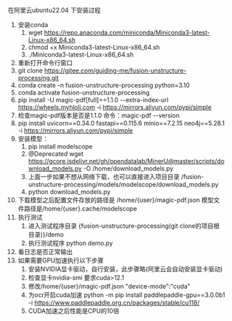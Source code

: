 
在阿里云ubuntu22.04 下安装过程
1. 安装conda
    1. wget https://repo.anaconda.com/miniconda/Miniconda3-latest-Linux-x86_64.sh
    2. chmod +x Miniconda3-latest-Linux-x86_64.sh
    3. ./Miniconda3-latest-Linux-x86_64.sh
2. 重新打开命令行窗口
3. git clone https://gitee.com/guiding-me/fusion-unstructure-processing.git
4. conda create -n fusion-unstructure-processing python=3.10
5. conda activate  fusion-unstructure-processing
6. pip install -U magic-pdf[full]==1.1.0 --extra-index-url https://wheels.myhloli.com -i https://mirrors.aliyun.com/pypi/simple
7. 检查magic-pdf版本是否是1.1.0 命令：magic-pdf --version
8. pip install uvicorn==0.34.0 fastapi==0.115.6 minio==7.2.15 neo4j==5.28.1 -i https://mirrors.aliyun.com/pypi/simple
9. 安装模型：
    1. pip install modelscope
    2. @Deprecated  wget https://gcore.jsdelivr.net/gh/opendatalab/MinerU@master/scripts/download_models.py -O /home/download_models.py
    3. 上面一步如果不想从网络下载，也可以直接进入项目目录 /fusion-unstructure-processing/models/modelscope/download_models.py
    4. python download_models.py
10. 下载模型之后配置文件存放的路径是 /home/{user}/magic-pdf.json  模型文件路径是/home/{user}.cache/modelscope
11. 执行测试
    1. 进入测试程序目录 {fusion-unstructure-processing(git clone的项目根目录)}/demo
    2. 执行测试程序 python demo.py
12. 看日志是否正常输出
13. 如果需要GPU加速执行以下步骤
    1. 安装NVIDIA显卡驱动，自行安装，此步骤略(阿里云会自动安装显卡驱动)
    2. 检查显卡nvidia-smi 要求cuda>12.1
    3. 修改/home/{user}/magic-pdf.json   "device-mode":"cuda"
    4. 为ocr开启cuda加速 python -m pip install paddlepaddle-gpu==3.0.0b1 -i https://www.paddlepaddle.org.cn/packages/stable/cu118/
    5. CUDA加速之后性能是CPU的10倍